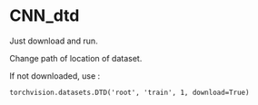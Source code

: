 # CNN_dtd

Just download and run.


Change path of location of dataset.


If not downloaded, use :
```
torchvision.datasets.DTD('root', 'train', 1, download=True)
```
